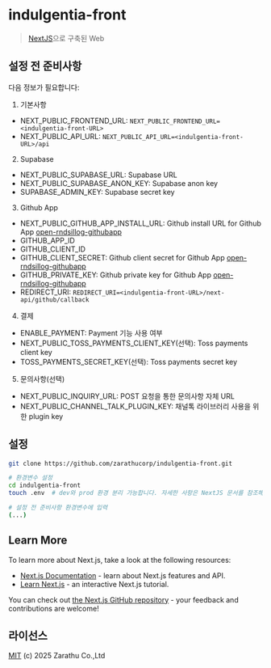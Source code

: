 # indulgentia-front

> [NextJS](https://nextjs.org/)으로 구축된 Web

## 설정 전 준비사항
다음 정보가 필요합니다:
1. 기본사항
  - NEXT_PUBLIC_FRONTEND_URL: `NEXT_PUBLIC_FRONTEND_URL=<indulgentia-front-URL>`
  - NEXT_PUBLIC_API_URL: `NEXT_PUBLIC_API_URL=<indulgentia-front-URL>/api`
2. Supabase
  - NEXT_PUBLIC_SUPABASE_URL: Supabase URL
  - NEXT_PUBLIC_SUPABASE_ANON_KEY: Supabase anon key
  - SUPABASE_ADMIN_KEY: Supabase secret key
3. Github App
  - NEXT_PUBLIC_GITHUB_APP_INSTALL_URL: Github install URL for Github App [open-rndsillog-githubapp](https://github.com/zarathucorp/open-rndsillog-githubapp)
  - GITHUB_APP_ID
  - GITHUB_CLIENT_ID
  - GITHUB_CLIENT_SECRET: Github client secret for Github App [open-rndsillog-githubapp](https://github.com/zarathucorp/open-rndsillog-githubapp)
  - GITHUB_PRIVATE_KEY: Github private key for Github App [open-rndsillog-githubapp](https://github.com/zarathucorp/open-rndsillog-githubapp)
  - REDIRECT_URI: `REDIRECT_URI=<indulgentia-front-URL>/next-api/github/callback`
4. 결제
  - ENABLE_PAYMENT: Payment 기능 사용 여부
  - NEXT_PUBLIC_TOSS_PAYMENTS_CLIENT_KEY(선택): Toss payments client key
  - TOSS_PAYMENTS_SECRET_KEY(선택): Toss payments secret key
5. 문의사항(선택)
  - NEXT_PUBLIC_INQUIRY_URL: POST 요청을 통한 문의사항 자체 URL
  - NEXT_PUBLIC_CHANNEL_TALK_PLUGIN_KEY: 채널톡 라이브러리 사용을 위한 plugin key

## 설정

```sh
git clone https://github.com/zarathucorp/indulgentia-front.git

# 환경변수 설정
cd indulgentia-front
touch .env  # dev와 prod 환경 분리 가능합니다. 자세한 사항은 NextJS 문서를 참조해주세요.

# 설정 전 준비사항 환경변수에 입력
(...)

```

## Learn More

To learn more about Next.js, take a look at the following resources:

- [Next.js Documentation](https://nextjs.org/docs) - learn about Next.js features and API.
- [Learn Next.js](https://nextjs.org/learn) - an interactive Next.js tutorial.

You can check out [the Next.js GitHub repository](https://github.com/vercel/next.js/) - your feedback and contributions are welcome!

## 라이선스

[MIT](LICENSE) (c) 2025 Zarathu Co.,Ltd